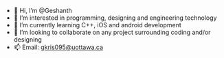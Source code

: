 - 👋 Hi, I’m @Geshanth
- 👀 I’m interested in programming, designing and engineering technology
- 🌱 I’m currently learning C++, iOS and android development
- 💞️ I’m looking to collaborate on any project surrounding coding and/or designing
- 📫 Email: gkris095@uottawa.ca
